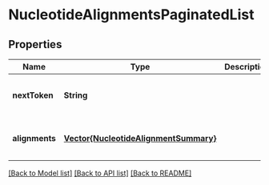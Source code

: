 # NucleotideAlignmentsPaginatedList


## Properties
Name | Type | Description | Notes
------------ | ------------- | ------------- | -------------
**nextToken** | **String** |  | [optional] [default to nothing]
**alignments** | [**Vector{NucleotideAlignmentSummary}**](NucleotideAlignmentSummary.md) |  | [optional] [default to nothing]


[[Back to Model list]](../README.md#models) [[Back to API list]](../README.md#api-endpoints) [[Back to README]](../README.md)


